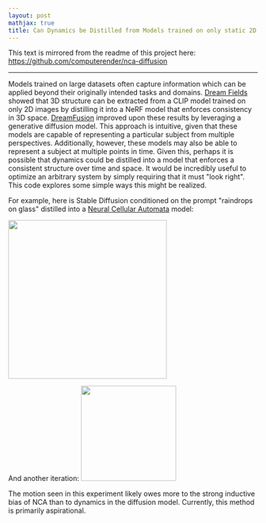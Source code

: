 ```yaml
---
layout: post
mathjax: true
title: Can Dynamics be Distilled from Models trained on only static 2D images?
---
```


This text is mirrored from the readme of this project here:  
https://github.com/computerender/nca-diffusion

--- 
  
Models trained on large datasets often capture information which can be applied beyond their originally intended tasks and domains. [Dream Fields](https://arxiv.org/abs/2112.01455) showed that 3D structure can be extracted from a CLIP model trained on only 2D images by distilling it into a NeRF model that enforces consistency in 3D space. [DreamFusion](https://arxiv.org/abs/2209.14988) improved upon these results by leveraging a generative diffusion model. This approach is intuitive, given that these models are capable of representing a particular subject from multiple perspectives. Additionally, however, these models may also be able to represent a subject at multiple points in time. Given this, perhaps it is possible that dynamics could be distilled into a model that enforces a consistent structure over time and space. It would be incredibly useful to optimize an arbitrary system by simply requiring that it must "look right". This code explores some simple ways this might be realized.

For example, here is Stable Diffusion conditioned on the prompt "raindrops on glass" distilled into a [Neural Cellular Automata](https://distill.pub/selforg/2021/textures/) model:  

<p float="left">
    <img src="https://i.imgur.com/WAB03Fq.gif" width="320px">
</p>
And another iteration:  

<img src="https://i.imgur.com/r8oL2Em.gif" width="192px">

The motion seen in this experiment likely owes more to the strong inductive bias of NCA than to dynamics in the diffusion model. Currently, this method is primarily aspirational.



